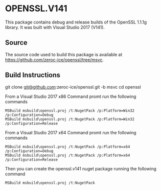 # OPENSSL.V141

This package contains debug and release builds of the OpenSSL 1.1.1g library. It was built with Visual Studio 2017 (V141).

## Source

The source code used to build this package is available at https://github.com/zeroc-ice/openssl/tree/msvc.

## Build Instructions

git clone git@github.com:zeroc-ice/openssl.git -b msvc
cd openssl

From a Visual Studio 2017 x86 Command promt run the following commands

    MSBuild msbuild\openssl.proj /t:NugetPack /p:Platform=Win32 /p:Configuration=Debug
    MSBuild msbuild\openssl.proj /t:NugetPack /p:Platform=Win32 /p:Configuration=Release

From a Visual Studio 2017 x64 Command promt run the following commands

    MSBuild msbuild\openssl.proj /t:NugetPack /p:Platform=x64 /p:Configuration=Debug
    MSBuild msbuild\openssl.proj /t:NugetPack /p:Platform=x64 /p:Configuration=Release

Then you can create the openssl.v141 nuget package running the following command

    MSBuild msbuild\openssl.proj /t:NugetPack
